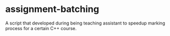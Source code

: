 # assignment-batching
A script that developed during being teaching assistant to speedup marking process for a certain C++ course.
